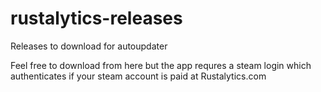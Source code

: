 # rustalytics-releases
Releases to download for autoupdater

Feel free to download from here but the app requres a steam login which authenticates if your steam account is paid at Rustalytics.com
